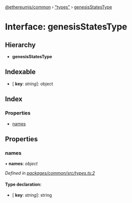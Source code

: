 [@ethereumjs/common](../README.md) › ["types"](../modules/_types_.md) › [genesisStatesType](_types_.genesisstatestype.md)

# Interface: genesisStatesType

## Hierarchy

* **genesisStatesType**

## Indexable

* \[ **key**: *string*\]: object

## Index

### Properties

* [names](_types_.genesisstatestype.md#names)

## Properties

###  names

• **names**: *object*

*Defined in [packages/common/src/types.ts:2](https://github.com/ethereumjs/ethereumjs-vm/blob/master/packages/common/src/types.ts#L2)*

#### Type declaration:

* \[ **key**: *string*\]: string
